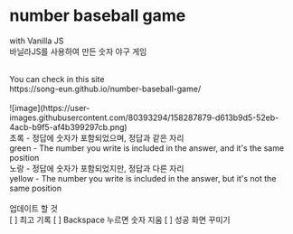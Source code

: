 # number baseball game
  with Vanilla JS
<br>
 바닐라JS를 사용하여 만든 숫자 야구 게임

<br>
You can check in this site
<br>
https://song-eun.github.io/number-baseball-game/

<br>
<br>
![image](https://user-images.githubusercontent.com/80393294/158287879-d613b9d5-52eb-4acb-b9f5-af4b399297cb.png)
<br>
초록 - 정답에 숫자가 포함되었으며, 정답과 같은 자리
<br>
green - The number you write is included in the answer, and it's the same position
<br>
노랑 - 정답에 숫자가 포함되었지만, 정답과 다른 자리
<br>
yellow - The number you write is included in the answer, but it's not the same position

<br>
<br>
업데이트 할 것
<br>
[ ] 최고 기록
[ ] Backspace 누르면 숫자 지움
[ ] 성공 화면 꾸미기
